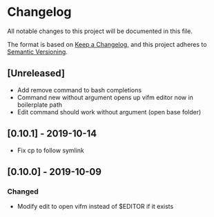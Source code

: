 # Changelog

All notable changes to this project will be documented in this file.

The format is based on [Keep a Changelog](https://keepachangelog.com/en/1.0.0/),
and this project adheres to [Semantic Versioning](https://semver.org/spec/v2.0.0.html).

## [Unreleased]

- Add remove command to bash completions
- Command new without argument opens up vifm editor now in boilerplate path
- Edit command should work without argument (open base folder)

## [0.10.1] - 2019-10-14

- Fix cp to follow symlink

## [0.10.0] - 2019-10-09

### Changed

- Modify edit to open vifm instead of $EDITOR if it exists

